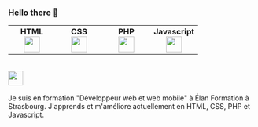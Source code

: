 ### Hello there 👋
<table width="320px">
  <tbody>
    <tr valign="top">
            <td width="80px" align="center">
            <span><strong>HTML</strong></span><br>
            <img height="32" src="https://cdn.jsdelivr.net/gh/devicons/devicon/icons/html5/html5-original.svg">
            </td>
            <td width="80px" align="center">
            <span><strong>CSS</strong></span><br>
            <img height="32px" src="https://cdn.jsdelivr.net/gh/devicons/devicon/icons/css3/css3-original.svg">
            </td>
            <td width="80px" align="center">
            <span><strong>PHP</strong></span><br>
            <img height="32" src="https://cdn.jsdelivr.net/gh/devicons/devicon/icons/php/php-original.svg">
            </td><td width="80px" align="center">
            <span><strong>Javascript</strong></span><br>
            <img height="32" src="https://cdn.jsdelivr.net/gh/devicons/devicon/icons/javascript/javascript-original.svg">
            </td>
     </tr>
  </tbody>
</table>
<br>
<a href="https://www.linkedin.com/in/david-manuel-sousa-de-araujo/" target="_blank">
  <img color:"black" width="30px" src="https://www.iconsdb.com/icons/preview/white/linkedin-3-xxl.png"/>
  </a>
<br>
<br>
Je suis en formation "Développeur web et web mobile" à Élan Formation à Strasbourg. J'apprends et m'améliore actuellement en HTML, CSS, PHP et Javascript.

<!--
**David-SDA/David-SDA** is a ✨ _special_ ✨ repository because its `README.md` (this file) appears on your GitHub profile.

Here are some ideas to get you started:

- 🔭 I’m currently working on ...
- 🌱 I’m currently learning ...
- 👯 I’m looking to collaborate on ...
- 🤔 I’m looking for help with ...
- 💬 Ask me about ...
- 📫 How to reach me: ...
- 😄 Pronouns: ...
- ⚡ Fun fact: ...
-->
